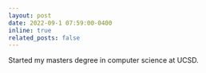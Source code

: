 ```yaml
---
layout: post
date: 2022-09-1 07:59:00-0400
inline: true
related_posts: false
---
```


Started my masters degree in computer science at UCSD.